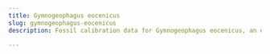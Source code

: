 ```yaml
---
title: Gymnogeophagus eocenicus
slug: gymnogeophagus-eocenicus
description: Fossil calibration data for Gymnogeophagus eocenicus, an extinct species of fish. Includes taxonomy authority and locality references, and cross-references to living taxa.

---
```

